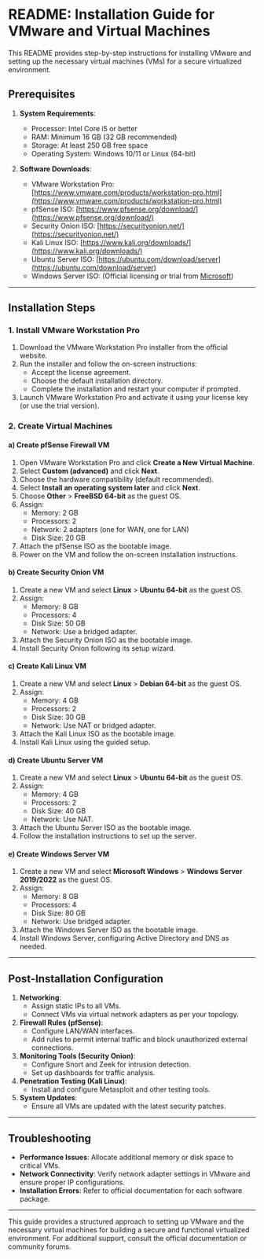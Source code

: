 # README: Installation Guide for VMware and Virtual Machines

This README provides step-by-step instructions for installing VMware and setting up the necessary virtual machines (VMs) for a secure virtualized environment.

## Prerequisites

1. **System Requirements**:
   - Processor: Intel Core i5 or better
   - RAM: Minimum 16 GB (32 GB recommended)
   - Storage: At least 250 GB free space
   - Operating System: Windows 10/11 or Linux (64-bit)

2. **Software Downloads**:
   - VMware Workstation Pro: [https://www.vmware.com/products/workstation-pro.html](https://www.vmware.com/products/workstation-pro.html)
   - pfSense ISO: [https://www.pfsense.org/download/](https://www.pfsense.org/download/)
   - Security Onion ISO: [https://securityonion.net/](https://securityonion.net/)
   - Kali Linux ISO: [https://www.kali.org/downloads/](https://www.kali.org/downloads/)
   - Ubuntu Server ISO: [https://ubuntu.com/download/server](https://ubuntu.com/download/server)
   - Windows Server ISO: (Official licensing or trial from [Microsoft](https://www.microsoft.com))

---

## Installation Steps

### 1. Install VMware Workstation Pro

1. Download the VMware Workstation Pro installer from the official website.
2. Run the installer and follow the on-screen instructions:
   - Accept the license agreement.
   - Choose the default installation directory.
   - Complete the installation and restart your computer if prompted.
3. Launch VMware Workstation Pro and activate it using your license key (or use the trial version).

### 2. Create Virtual Machines

#### a) Create pfSense Firewall VM

1. Open VMware Workstation Pro and click **Create a New Virtual Machine**.
2. Select **Custom (advanced)** and click **Next**.
3. Choose the hardware compatibility (default recommended).
4. Select **Install an operating system later** and click **Next**.
5. Choose **Other** > **FreeBSD 64-bit** as the guest OS.
6. Assign:
   - Memory: 2 GB
   - Processors: 2
   - Network: 2 adapters (one for WAN, one for LAN)
   - Disk Size: 20 GB
7. Attach the pfSense ISO as the bootable image.
8. Power on the VM and follow the on-screen installation instructions.

#### b) Create Security Onion VM

1. Create a new VM and select **Linux** > **Ubuntu 64-bit** as the guest OS.
2. Assign:
   - Memory: 8 GB
   - Processors: 4
   - Disk Size: 50 GB
   - Network: Use a bridged adapter.
3. Attach the Security Onion ISO as the bootable image.
4. Install Security Onion following its setup wizard.

#### c) Create Kali Linux VM

1. Create a new VM and select **Linux** > **Debian 64-bit** as the guest OS.
2. Assign:
   - Memory: 4 GB
   - Processors: 2
   - Disk Size: 30 GB
   - Network: Use NAT or bridged adapter.
3. Attach the Kali Linux ISO as the bootable image.
4. Install Kali Linux using the guided setup.

#### d) Create Ubuntu Server VM

1. Create a new VM and select **Linux** > **Ubuntu 64-bit** as the guest OS.
2. Assign:
   - Memory: 4 GB
   - Processors: 2
   - Disk Size: 40 GB
   - Network: Use NAT.
3. Attach the Ubuntu Server ISO as the bootable image.
4. Follow the installation instructions to set up the server.

#### e) Create Windows Server VM

1. Create a new VM and select **Microsoft Windows** > **Windows Server 2019/2022** as the guest OS.
2. Assign:
   - Memory: 8 GB
   - Processors: 4
   - Disk Size: 80 GB
   - Network: Use bridged adapter.
3. Attach the Windows Server ISO as the bootable image.
4. Install Windows Server, configuring Active Directory and DNS as needed.

---

## Post-Installation Configuration

1. **Networking**:
   - Assign static IPs to all VMs.
   - Connect VMs via virtual network adapters as per your topology.
2. **Firewall Rules (pfSense)**:
   - Configure LAN/WAN interfaces.
   - Add rules to permit internal traffic and block unauthorized external connections.
3. **Monitoring Tools (Security Onion)**:
   - Configure Snort and Zeek for intrusion detection.
   - Set up dashboards for traffic analysis.
4. **Penetration Testing (Kali Linux)**:
   - Install and configure Metasploit and other testing tools.
5. **System Updates**:
   - Ensure all VMs are updated with the latest security patches.

---

## Troubleshooting

- **Performance Issues**: Allocate additional memory or disk space to critical VMs.
- **Network Connectivity**: Verify network adapter settings in VMware and ensure proper IP configurations.
- **Installation Errors**: Refer to official documentation for each software package.

---

This guide provides a structured approach to setting up VMware and the necessary virtual machines for building a secure and functional virtualized environment. For additional support, consult the official documentation or community forums.

